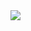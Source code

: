 <a href="https://github.com/Testaustime/github-readme-testaustime">
  <img src="https://github-readme-testaustime.vercel.app/api/testaustime?username=Overrage&layout=compact&range=7&langs_count=10&bg_color=1e1e2e&text_color=cdd6f4&icon_color=cba6f7&title_color=94e2d5" />
</a>
